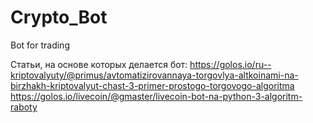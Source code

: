 # Crypto_Bot
Bot for trading 

Статьи, на основе которых делается бот:
https://golos.io/ru--kriptovalyuty/@primus/avtomatizirovannaya-torgovlya-altkoinami-na-birzhakh-kriptovalyut-chast-3-primer-prostogo-torgovogo-algoritma
https://golos.io/livecoin/@gmaster/livecoin-bot-na-python-3-algoritm-raboty
